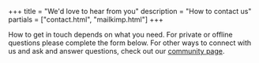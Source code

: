 +++
title = "We'd love to hear from you"
description = "How to contact us"
partials = ["contact.html", "mailkimp.html"]
+++

How to get in touch depends on what you need. For private or offline questions please complete the form below. For other ways to connect with us and ask and answer questions, check out our [community page](/community).